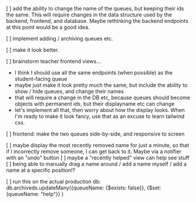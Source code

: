 [ ] add the ability to change the name of the queues, but keeping their ids the same. This will require changes in the data structure used by the backend, frontend, and database. Maybe rethinking the backend endpoints at this point would be a good idea.

[ ] implement adding / archiving queues etc.

[ ] make it look better.

[ ] brainstorm teacher frontend views...

- I think I should use all the same endpoints (when possible) as the student-facing queue
- maybe just make it look pretty much the same, but include the ability to show / hide queues, and change their names
- that will require a change in the DB etc, because queues should become objects with permanent ids, but their displayname etc can change
- let's implement all that, then worry about how the display looks. When I'm ready to make it look fancy, use that as an excuse to learn tailwind css.

[ ] frontend: make the two queues side-by-side, and responsive to screen

[ ] maybe display the most recently removed name for just a minute, so that if I incorrectly remove someone, I can get back to it. Maybe via a notifier with an "undo" button
[ ] maybe a "recently helped" view can help see stuff
[ ] being able to manually drag a name around / add a name myself / add a name at a specific position!?

[ ] run this on the actual production db:
db.archiveds.updateMany({queueName: {$exists: false}}, {$set: {queueName: "help"}} )
